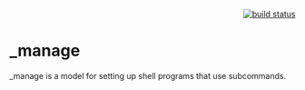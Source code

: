 <p align="right">
    <a href="https://travis-ci.org/eitherlands/_manage">
        <img src="https://img.shields.io/travis/eitherlands/_manage.svg?style=flat-square"
             alt="build status">
    </a>
</p>

# _manage

_manage is a model for setting up shell programs that use subcommands.
